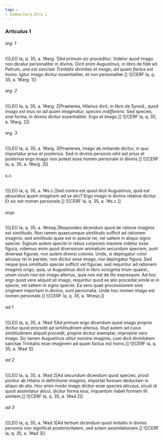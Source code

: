 ```yaml
---
tags : 
- Summa/Ia/q.35/a.1
---
```


### Articulus 1

###### arg. 1
![[LEO Ia, q. 35, a. 1#arg. 1|Ad primum sic proceditur. Videtur quod imago non dicatur personaliter in divinis. Dicit enim Augustinus, in libro de fide ad Petrum, *una est sanctae Trinitatis divinitas et imago, ad quam factus est homo*. Igitur imago dicitur essentialiter, et non personaliter.]]
![[CERF Ia, q. 35, a. 1#arg. 1]]

###### arg. 2
![[LEO Ia, q. 35, a. 1#arg. 2|Praeterea, Hilarius dicit, in libro de Synod., quod *imago est eius rei ad quam imaginatur, species indifferens*. Sed species, sive forma, in divinis dicitur essentialiter. Ergo et imago.]]
![[CERF Ia, q. 35, a. 1#arg. 2]]

###### arg. 3
![[LEO Ia, q. 35, a. 1#arg. 3|Praeterea, imago ab imitando dicitur, in quo importatur prius et posterius. Sed in divinis personis nihil est prius et posterius ergo imago non potest esse nomen personale in divinis.]]
![[CERF Ia, q. 35, a. 1#arg. 3]]

###### s.c.
![[LEO Ia, q. 35, a. 1#s.c.|Sed contra est quod dicit Augustinus, *quid est absurdius quam imaginem ad se dici?* Ergo imago in divinis relative dicitur. Et sic est nomen personale.]]
![[CERF Ia, q. 35, a. 1#s.c.]]

###### resp.
![[LEO Ia, q. 35, a. 1#resp.|Respondeo dicendum quod de ratione imaginis est similitudo. Non tamen quaecumque similitudo sufficit ad rationem imaginis; sed similitudo quae est in specie rei, vel saltem in aliquo signo speciei. Signum autem speciei in rebus corporeis maxime videtur esse figura, videmus enim quod diversorum animalium secundum speciem, sunt diversae figurae, non autem diversi colores. Unde, si depingatur color alicuius rei in pariete, non dicitur esse imago, nisi depingatur figura. Sed neque ipsa similitudo speciei sufficit vel figurae; sed requiritur ad rationem imaginis origo, quia, ut Augustinus dicit in libro octoginta trium quaest., unum ovum non est imago alterius, quia non est de illo expressum. Ad hoc ergo quod vere aliquid sit imago, requiritur quod ex alio procedat simile ei in specie, vel saltem in signo speciei. Ea vero quae processionem sive originem important in divinis, sunt personalia. Unde hoc nomen imago est nomen personale.]]
![[CERF Ia, q. 35, a. 1#resp.]]

###### ad 1
![[LEO Ia, q. 35, a. 1#ad 1|Ad primum ergo dicendum quod imago proprie dicitur quod procedit ad similitudinem alterius. Illud autem ad cuius similitudinem aliquid procedit, proprie dicitur exemplar, improprie vero imago. Sic tamen Augustinus utitur nomine imaginis, cum dicit divinitatem sanctae Trinitatis esse imaginem ad quam factus est homo.]]
![[CERF Ia, q. 35, a. 1#ad 1]]

###### ad 2
![[LEO Ia, q. 35, a. 1#ad 2|Ad secundum dicendum quod species, prout ponitur ab Hilario in definitione imaginis, importat formam deductam in aliquo ab alio. Hoc enim modo imago dicitur esse species alicuius, sicuti id quod assimilatur alicui, dicitur forma eius, inquantum habet formam illi similem.]]
![[CERF Ia, q. 35, a. 1#ad 2]]

###### ad 3
![[LEO Ia, q. 35, a. 1#ad 3|Ad tertium dicendum quod imitatio in divinis personis non significat posterioritatem, sed solam assimilationem.]]
![[CERF Ia, q. 35, a. 1#ad 3]]

